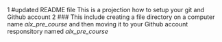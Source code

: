 1 #updated README file This is a projection how to setup your git and Github account
2 ### This include creating a file directory on a computer name *alx_pre_course* and then moving it to your Github account responsitory named *alx_pre_course*
